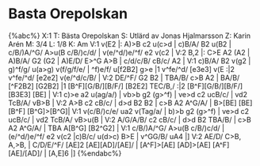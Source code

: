 # Basta Orepolskan

{%abc%}
X:1
T: Bästa Orepolskan
S: Utlärd av Jonas Hjalmarsson
Z: Karin Arén
M: 3/4
L: 1/8
K: Am
V:1
v(E2 |: A)>B c2 u(c>d | c)B/A/ B2 u(B2 | c/B/)A/^G/ A>u(B c/B/)c/d/ | v(e/^d/)e/^f/ e2 v(c2 |
V:2
B,2 |: C>E A2 (A2 | A)B/A/ G2 (G2 | A)E/D/ E>^G A>B | c/d/c/B/ cB/c/ A2 | 
V:1
c)B/A/ B2 v(g2 | g)^f/g/ u(a>g) v(f/g/f/e/ | ^f)e/f/ u[f2B2] g>e |1 v^fe/^d/ [e3e3] v(E :|2 v^fe/^d/ [e2e2] v(e/^d/c/B/ |
V:2
DE/^F/ G2 B2 | TBA/B/ c>B A2 | BA/B/ [^F2B2] [G2B2] |1 [B^F][G/B/][B/F/] [B2E2] TEC/B,/ :|2 [B^F][G/B/][B/F/] [B3E3] [BE] | 
V:1
c)>e a2 u(ag/a/) | vb>b g2 (g>^f) | ve>d c2 ucB/c/ | vd2 TcB/A/ vB>B |
V:2
A>B c2 cB/c/ | d>d B2 B2 | c>B A2 A^G/A/ | B>[BE] [BE][B^F] [B^G]>[B^G]|
V:1
v(c/B/)c/e/ ua2 v(Tag/a/ | b)>b g2 (g>^f) | ve>d c2 ucB/c/ | vd2 TcB/A/ vB>u(B |
V:2
A/G/A/B/ c2 cB/c/ | d>d B2 TBA/B/ | c>B A2 A^G/A/ | TBA A[B^G] [B2^G2] | 
V:1
c/B/)A/^G/ A>u(B c/B/)c/d/ | (e/^d/)e/^f/ e2 v(c2 |c)B/c/ u(d>c) B>E | v^GG/B/ uA4 |] 
V:2
AE/D/ C>B, A,>B, | C/D/E/^F/ [AE]2 [AE][AD]/[AE]/ | [A^F]>[AE] [AD]>[AE] [A^F][AE]/[AD]/ | [A,E]6 |]
{%endabc%}


